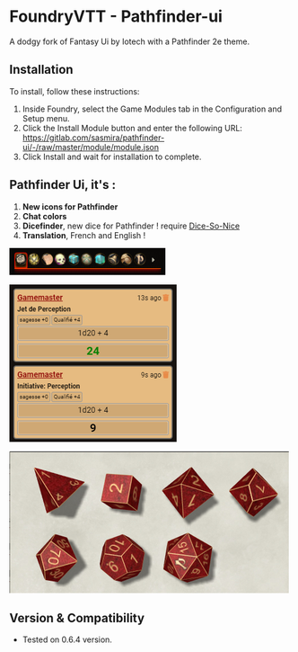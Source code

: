 # FoundryVTT - Pathfinder-ui
A dodgy fork of Fantasy Ui by Iotech with a Pathfinder 2e theme.

## Installation

To install, follow these instructions:

1.  Inside Foundry, select the Game Modules tab in the Configuration and Setup menu.
2.  Click the Install Module button and enter the following URL: https://gitlab.com/sasmira/pathfinder-ui/-/raw/master/module/module.json
3.  Click Install and wait for installation to complete.

## Pathfinder Ui, it's :

1.  __**New icons for Pathfinder**__
2.  __**Chat colors**__
3.  __**Dicefinder**__, new dice for Pathfinder ! require [Dice-So-Nice](https://gitlab.com/riccisi/foundryvtt-dice-so-nice)
4.  __**Translation**__, French and English !

![Pathfinder-icons](Pathfinder-icons-v2.png)

![chat-colors](chat-colors.png)

![Dicefinder](Dicefinder.png)


## Version & Compatibility

- Tested on 0.6.4 version.
